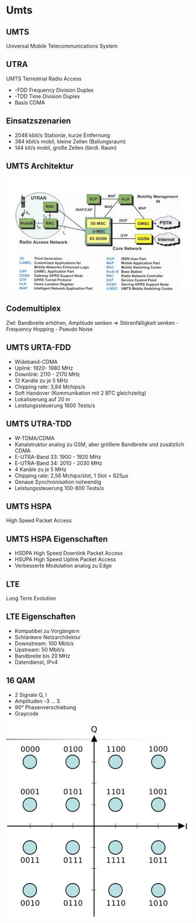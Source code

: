 # Umts

## UMTS

Universal Mobile Telecommunications System

## UTRA

UMTS Terrestrial Radio Access

- -FDD Frequency Division Duplex
- -TDD Time Division Duplex
- Basis CDMA

## Einsatzszenarien

- 2048 kbit/s Stationär, kurze Entfernung
- 384 kbit/s mobil, kleine Zellen (Ballungsraum)
- 144 kit/s mobil, große Zellen (ländl. Raum)

## UMTS Architektur

![image](../assets/UmtsArchitektur.png)

## Codemultiplex

Ziel: Bandbreite erhöhen, Amplitude senken => Störanfälligkeit senken
    - Frequency Hopping
    - Pseudo Noise

## UMTS URTA-FDD

- Wideband-CDMA
- Uplink: 1920- 1980 MHz
- Downlink: 2110 - 2170 MHz
- 12 Kanäle zu je 5 MHz
- Chipping rate: 3,84 Mchips/s
- Soft Handover (Kommunikation mit 2 BTC gleichzeitig)
- Lokalisierung auf 20 m
- Leistungssteuerung 1600 Tests/s

## UMTS UTRA-TDD

- W-TDMA/CDMA
- Kanalstruktur analog zu GSM, aber größere Bandbreite und zusätzlich CDMA
- E-UTRA-Band 33: 1900 - 1920 MHz
- E-UTRA-Band 34: 2010 - 2030 MHz
- 4 Kanäle zu je 5 MHz
- Chipping rate: 2,56 Mchips/slot, 1 Slot = 625µs
- Genaue Synchronisation notwendig
- Leistungssteuerung 100-800 Tests/s

## UMTS HSPA

High Speed Packet Access

## UMTS HSPA Eigenschaften

- HSDPA High Speed Downlink Packet Access
- HSUPA High Speed Uplink Packet Access
- Verbesserte Modulation analog zu Edge

## LTE

Long Term Evolution

## LTE Eigenschaften

- Kompatibel zu Vorgängern
- Schlankere Netzarchitektur
- Downstream: 100 Mbit/s
- Upstream: 50 Mbit/s
- Bandbreite bis 20 MHz
- Datendienst, IPv4

## 16 QAM

- 2 Signale Q, I
- Amplituden -3 … 3
- 90° Phasenverschiebung
- Graycode

![image](../assets/16QAM.png)